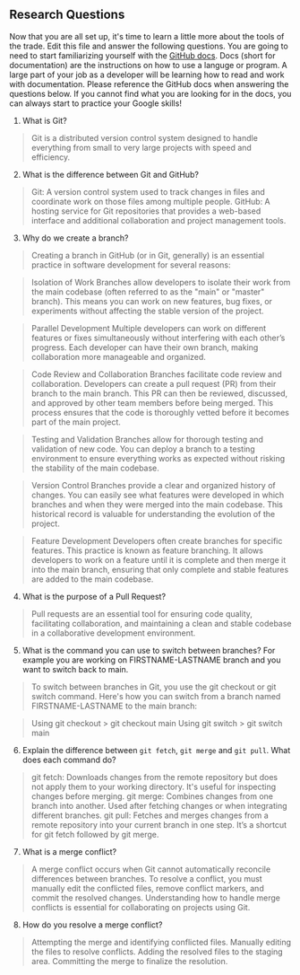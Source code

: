 ## Research Questions 

Now that you are all set up, it's time to learn a little more about the tools of the trade. Edit this file and answer the following questions. You are going to need to start familiarizing yourself with the [GitHub docs](https://docs.github.com/en). Docs (short for documentation) are the instructions on how to use a languge or program. A large part of your job as a developer will be learning how to read and work with documentation. Please reference the GitHub docs when answering the questions below. If you cannot find what you are looking for in the docs, you can always start to practice your Google skills!

1. What is Git?
> Git is a distributed version control system designed to handle everything from small to very large projects with speed and efficiency.

2. What is the difference between Git and GitHub?
> Git: A version control system used to track changes in files and coordinate work on those files among multiple people.
> GitHub: A hosting service for Git repositories that provides a web-based interface and additional collaboration and project management tools.

3. Why do we create a branch? 
> Creating a branch in GitHub (or in Git, generally) is an essential practice in software development for several reasons:

> Isolation of Work
> Branches allow developers to isolate their work from the main codebase (often referred to as the "main" or "master" branch). This means you can work on new features, bug fixes, or experiments without affecting the stable version of the project.

> Parallel Development
> Multiple developers can work on different features or fixes simultaneously without interfering with each other’s progress. Each developer can have their own branch, making collaboration more manageable and organized.

> Code Review and Collaboration
> Branches facilitate code review and collaboration. Developers can create a pull request (PR) from their branch to the main branch. This PR can then be reviewed, discussed, and approved by other team members before being merged. This process ensures that the code is thoroughly vetted before it becomes part of the main project.

> Testing and Validation
> Branches allow for thorough testing and validation of new code. You can deploy a branch to a testing environment to ensure everything works as expected without risking the stability of the main codebase.

> Version Control
> Branches provide a clear and organized history of changes. You can easily see what features were developed in which branches and when they were merged into the main codebase. This historical record is valuable for understanding the evolution of the project.

> Feature Development
> Developers often create branches for specific features. This practice is known as feature branching. It allows developers to work on a feature until it is complete and then merge it into the main branch, ensuring that only complete and stable features are added to the main codebase.

4. What is the purpose of a Pull Request?
> Pull requests are an essential tool for ensuring code quality, facilitating collaboration, and maintaining a clean and stable codebase in a collaborative development environment.

5. What is the command you can use to switch between branches? For example you are working on FIRSTNAME-LASTNAME branch and you want to switch back to main.
> To switch between branches in Git, you use the git checkout or git switch command. Here's how you can switch from a branch named FIRSTNAME-LASTNAME to the main branch:

> Using git checkout
    > git checkout main
> Using git switch
    > git switch main

6. Explain the difference between `git fetch`, `git merge` and `git pull`. What does each command do?
> git fetch: Downloads changes from the remote repository but does not apply them to your working directory. It's useful for inspecting changes before merging.
> git merge: Combines changes from one branch into another. Used after fetching changes or when integrating different branches.
> git pull: Fetches and merges changes from a remote repository into your current branch in one step. It’s a shortcut for git fetch followed by git merge.

7. What is a merge conflict?
> A merge conflict occurs when Git cannot automatically reconcile differences between branches. To resolve a conflict, you must manually edit the conflicted files, remove conflict markers, and commit the resolved changes. Understanding how to handle merge conflicts is essential for collaborating on projects using Git.

8. How do you resolve a merge conflict?
> Attempting the merge and identifying conflicted files.
> Manually editing the files to resolve conflicts.
> Adding the resolved files to the staging area.
> Committing the merge to finalize the resolution.
